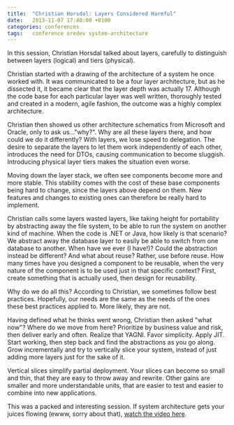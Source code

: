 ```yaml
---
title:  "Christian Horsdal: Layers Considered Harmful"
date: 	2013-11-07 17:40:00 +0100
categories: conferences
tags: 	conference oredev system-architecture
---
```



In this session, Christian Horsdal talked about layers, carefully to distinguish
between layers (logical) and tiers (physical).

Christian started with a drawing of the architecture of a system he once worked
with. It was communicated to be a four layer architecture, but as he dissected it,
it became clear that the layer depth was actually 17. Although the code base for
each particular layer was well written, thoroughly tested and created in a modern,
agile fashion, the outcome was a highly complex architecture. 

Christian then showed us other architecture schematics from Microsoft and Oracle,
only to ask us..."why?". Why are all these layers there, and how could we do it
differently? With layers, we lose speed to delegation. The desire to separate the
layers to let them work independently of each other, introduces the need for DTOs,
causing communication to become sluggish. Introducing physical layer tiers makes
the situation even worse.

Moving down the layer stack, we often see components become more and more stable.
This stability comes with the cost of these base components being hard to change,
since the layers above depend on them. New features and changes to existing ones
can therefore be really hard to implement.

Christian calls some layers wasted layers, like taking height for portability by
abstracting away the file system, to be able to run the system on another kind of
machine. When the code is .NET or Java, how likely is that scenario? We abstract
away the database layer to easily be able to switch from one database to another.
When have we ever (I have!)? Could the abstraction instead be different? And what
about reuse? Rather, use before reuse. How many times have you designed a component
to be reusable, when the very nature of the component is to be used just in that
specific context? First, create something that is actually used, then design for
reusability.

Why do we do all this? According to Christian, we sometimes follow best practices.
Hopefully, our needs are the same as the needs of the ones these best practices
applied to. More likely, they are not.

Having defined what he thinks went wrong, Christian then asked "what now"? Where
do we move from here? Prioritize by business value and risk, then deliver early
and often. Realize that YAGNI. Favor simplicity. Apply JIT. Start working, then
step back and find the abstractions as you go along. Grow incrementally and try
to vertically slice your system, instead of just adding more layers just for the
sake of it.

Vertical slices simplify partial deployment. Your slices can become so small and
thin, that they are easy to throw away and rewrite. Other gains are smaller and
more understandable units, that are easier to test and easier to combine into new
applications.

This was a packed and interesting session. If system architecture gets your juices
flowing (ewww, sorry about that), [watch the video here](http://oredev.org/oredev2013/2013/videos.html).

